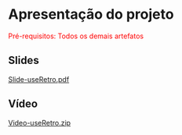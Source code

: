 # Apresentação do projeto

<span style="color:red">Pré-requisitos: Todos os demais artefatos</span>


## Slides

[Slide-useRetro.pdf](https://github.com/user-attachments/files/18157517/Slide-useRetro.pdf)



## Vídeo

[Video-useRetro.zip](https://github.com/user-attachments/files/18157542/Projeto-useRetro.zip)
